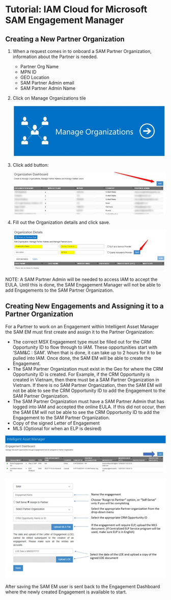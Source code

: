 # Tutorial: IAM Cloud for Microsoft SAM Engagement Manager

## Creating a New Partner Organization

1. When a request comes in to onboard a SAM Partner Organization, information about the Partner is needed.

   - Partner Org Name
   - MPN ID
   - GEO Location
   - SAM Partner Admin email
   - SAM Partner Admin Name

1. Click on Manage Organizations tile

   ![Manage Organizations Tile](media/Manage_Organizations_Tile.jpg)

1. Click add button:

   ![Add Organization](media/Add_Organization_Btn.jpg)

1. Fill out the Organization details and click save.

   ![Fill Organization Details](media/Fill_Organization_Details.jpg)

NOTE: A SAM Partner Admin will be needed to access IAM to accept the EULA. Until this is done, the SAM Engagement Manager will not be able to add Engagements to the SAM Partner Organization.

## Creating New Engagements and Assigning it to a Partner Organization

For a Partner to work on an Engagement within Intelligent Asset Manager the SAM EM must first create and assign it to the Partner Organization:

- The correct MSX Engagement type must be filled out for the CRM Opportunity ID to flow through to IAM. These opportunities start with ‘SAM&C : SAM’. When that is done, it can take up to 2 hours for it to be pulled into IAM. Once done, the SAM EM will be able to create the Engagement.
- The SAM Partner Organization must exist in the Geo for where the CRM Opportunity ID is created. For Example, if the CRM Opportunity is created in Vietnam, then there must be a SAM Partner Organization in Vietnam. If there is no SAM Partner Organization, then the SAM EM will not be able to see the CRM Opportunity ID to add the Engagement to the SAM Partner Organization.
- The SAM Partner Organization must have a SAM Partner Admin that has logged into IAM and accepted the online EULA. If this did not occur, then the SAM EM will not be able to see the CRM Opportunity ID to add the Engagement to the SAM Partner Organization.
- Copy of the signed Letter of Engagement
- MLS (Optional for when an ELP is desired)

![IAM Engagement Dashboard](media/IAM_Engagement_Dashboard.jpg)

![IAM Add New Engagement](media/IAM_Add_New_Engagement.jpg)

After saving the SAM EM user is sent back to the Engagement Dashboard where the newly created Engagement is available to start.